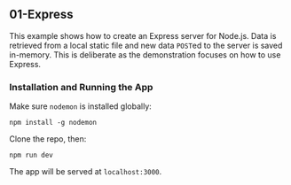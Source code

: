 
## 01-Express

This example shows how to create an Express server for Node.js. Data is retrieved from a local static file and new data `POST`ed to the server is saved in-memory. This is deliberate as the demonstration focuses on how to use Express.

### Installation and Running the App

Make sure `nodemon` is installed globally:

```
npm install -g nodemon
```

Clone the repo, then:

```
npm run dev
```

The app will be served at `localhost:3000`.
